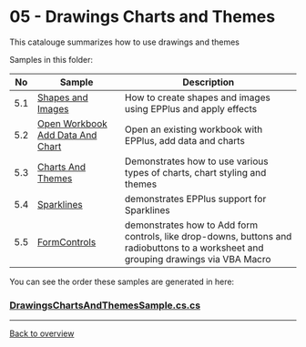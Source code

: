 ﻿# 05 - Drawings Charts and Themes
This catalouge summarizes how to use drawings and themes

Samples in this folder:

|No|Sample|Description|
|---|---|-----------------|
|5.1|[Shapes and Images](<01-Shapes and images/Readme.md/>)| How to create shapes and images using EPPlus and apply effects|
|5.2|[Open Workbook Add Data And Chart](<02-Open workbook add data and chart/Readme.md/>)|Open an existing workbook with EPPlus, add data and charts |
|5.3|[Charts And Themes](<03-Charts and themes/Readme.md/>)|Demonstrates how to use various types of charts, chart styling and themes  |
|5.4|[Sparklines](<04-Sparklines/Readme.md/>)| demonstrates EPPlus support for Sparklines|
|5.5|[FormControls](</05-Form controls/Readme.md/>)| demonstrates how to Add form controls, like drop-downs, buttons and radiobuttons to a worksheet and grouping drawings via VBA Macro|

You can see the order these samples are generated in here:
### [DrawingsChartsAndThemesSample.cs.cs](DrawingsChartsAndThemesSample.cs.cs)

---
[Back to overview](..%2FReadme.md)